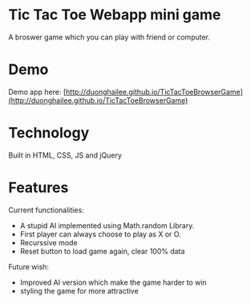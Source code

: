 # Tic Tac Toe Webapp mini game
A broswer game which you can play with friend or computer.

# Demo
Demo app here: [http://duonghailee.github.io/TicTacToeBrowserGame](http://duonghailee.github.io/TicTacToeBrowserGame) 

# Technology
Built in HTML, CSS, JS and jQuery

# Features
Current functionalities: 

- A stupid AI implemented using Math.random Library.
- First player can always choose to play as X or O.
- Recurssive mode
- Reset button to load game again, clear 100% data

Future wish:
- Improved AI version which make the game harder to win
- styling the game for more attractive
